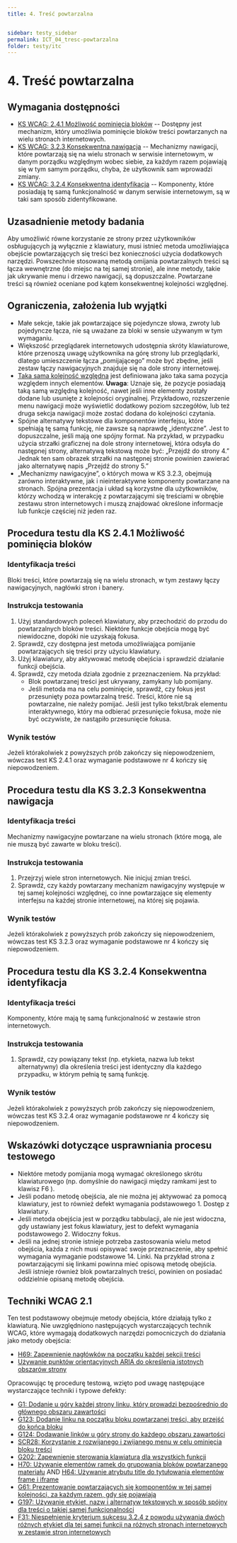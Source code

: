 ```yaml
---
title: 4. Treść powtarzalna


sidebar: testy_sidebar
permalink: ICT_04_tresc-powtarzalna
folder: testy/itc
---
```

# 4. Treść powtarzalna

## Wymagania dostępności
-   [KS WCAG: 2.4.1 Możliwość pominięcia bloków](https://wcag.lepszyweb.pl/#bypass-blocks) -- Dostępny jest mechanizm, który umożliwia pominięcie bloków treści powtarzanych na wielu stronach internetowych.
-   [KS WCAG: 3.2.3 Konsekwentna nawigacja](https://wcag.lepszyweb.pl/#consistent-navigation) -- Mechanizmy nawigacji, które powtarzają się na wielu stronach w serwisie internetowym, w danym porządku względnym wobec siebie, za każdym razem pojawiają się w tym samym porządku, chyba, że użytkownik sam wprowadzi zmiany.
-   [KS WCAG: 3.2.4 Konsekwentna identyfikacja](https://wcag.lepszyweb.pl/#consistent-identification) -- Komponenty, które posiadają tę samą funkcjonalność w danym serwisie internetowym, są w taki sam sposób zidentyfikowane.

## Uzasadnienie metody badania
Aby umożliwić równe korzystanie ze strony przez użytkowników osbługujących ją wyłącznie z klawiatury, musi istnieć metoda umożliwiająca obejście powtarzających się treści bez konieczności użycia dodatkowych narzędzi. Powszechnie stosowaną metodą omijania powtarzalnych treści są łącza wewnętrzne (do miejsc na tej samej stronie), ale inne metody, takie jak ukrywanie menu i drzewo nawigacji, są dopuszczalne. Powtarzane treści są również oceniane pod kątem konsekwentnej kolejności względnej.

## Ograniczenia, założenia lub wyjątki
- Małe sekcje, takie jak powtarzające się pojedyncze słowa, zwroty lub pojedyncze łącza, nie są uważane za bloki w sensie używanym w tym wymaganiu.
- Większość przeglądarek internetowych udostępnia skróty klawiaturowe, które przenoszą uwagę użytkownika na górę strony lub przeglądarki, dlatego umieszczenie łącza „pomijającego” może być zbędne, jeśli zestaw łączy nawigacyjnych znajduje się na dole strony internetowej.
- [Taka sama kolejność względna](https://www.w3.org/TR/UNDERSTANDING-WCAG20/consistent-behavior-consistent-locations.html#samerelorderdef) jest definiowana jako taka sama pozycja względem innych elementów. **Uwaga**: Uznaje się, że pozycje posiadają taką samą względną kolejność, nawet jeśli inne elementy zostały dodane lub usunięte z kolejności oryginalnej. Przykładowo, rozszerzenie menu nawigacji może wyświetlić dodatkowy poziom szczegółów, lub też druga sekcja nawigacji może zostać dodana do kolejności czytania.
- Spójne alternatywy tekstowe dla komponentów interfejsu, które spełniają tę samą funkcję, nie zawsze są naprawdę „identyczne”. Jest to dopuszczalne, jeśli mają one spójny format. Na przykład, w przypadku użycia strzałki graficznej na dole strony internetowej, która odsyła do następnej strony, alternatywą tekstową może być: „Przejdź do strony 4.” Jednak ten sam obrazek strzałki na następnej stronie powinien zawierać jako alternatywę napis „Przejdź do strony 5.”
- „Mechanizmy nawigacyjne”, o których mowa w KS 3.2.3, obejmują zarówno interaktywne, jak i nieinteraktywne komponenty powtarzane na stronach. Spójna prezentacja i układ są korzystne dla użytkowników, którzy wchodzą w interakcję z powtarzającymi się treściami w obrębie zestawu stron internetowych i muszą znajdować określone informacje lub funkcje częściej niż jeden raz.

## Procedura testu dla KS 2.4.1 Możliwość pominięcia bloków

### Identyfikacja treści
Bloki treści, które powtarzają się na wielu stronach, w tym zestawy łączy nawigacyjnych, nagłówki stron i banery.

### Instrukcja testowania
1.  Użyj standardowych poleceń klawiatury, aby przechodzić do przodu do powtarzalnych bloków treści. Niektóre funkcje obejścia mogą być niewidoczne, dopóki nie uzyskają fokusa.
2.  Sprawdź, czy dostępna jest metoda umożliwiająca pomijanie powtarzających się treści przy użyciu klawiatury.
3.  Użyj klawiatury, aby aktywować metodę obejścia i sprawdzić działanie funkcji obejścia.
4.  Sprawdź, czy metoda działa zgodnie z przeznaczeniem. Na przykład:
    -   Blok powtarzanej treści jest ukrywany, zamykany lub pomijany.
    -   Jeśli metoda ma na celu pominięcie, sprawdź, czy fokus jest przesunięty poza powtarzalną treść. Treści, które nie są powtarzalne, nie należy pomijać. Jeśli jest tylko tekst/brak elementu interaktywnego, który ma odbierać przesunięcie fokusa, może nie być oczywiste, że nastąpiło przesunięcie fokusa.

### Wynik testów
Jeżeli którakolwiek z powyższych prób zakończy się niepowodzeniem, wówczas test KS 2.4.1 oraz wymaganie podstawowe nr 4 kończy się niepowodzeniem.

## Procedura testu dla KS 3.2.3 Konsekwentna nawigacja

### Identyfikacja treści
Mechanizmy nawigacyjne powtarzane na wielu stronach (które mogą, ale nie muszą być zawarte w bloku treści).

### Instrukcja testowania
1. Przejrzyj wiele stron internetowych. Nie inicjuj zmian treści.
2. Sprawdź, czy każdy powtarzany mechanizm nawigacyjny występuje w tej samej kolejności względnej, co inne powtarzające się elementy interfejsu na każdej stronie internetowej, na której się pojawia.

### Wynik testów
Jeżeli którakolwiek z powyższych prób zakończy się niepowodzeniem, wówczas test KS 3.2.3 oraz wymaganie podstawowe nr 4 kończy się niepowodzeniem.

## Procedura testu dla KS 3.2.4 Konsekwentna identyfikacja

### Identyfikacja treści
Komponenty, które mają tę samą funkcjonalność w zestawie stron internetowych.

### Instrukcja testowania
1.  Sprawdź, czy powiązany tekst (np. etykieta, nazwa lub tekst alternatywny) dla określenia treści jest identyczny dla każdego przypadku, w którym pełnią tę samą funkcję.

### Wynik testów
Jeżeli którakolwiek z powyższych prób zakończy się niepowodzeniem, wówczas test KS 3.2.4 oraz wymaganie podstawowe nr 4 kończy się niepowodzeniem.

##  Wskazówki dotyczące usprawniania procesu testowego

-   Niektóre metody pomijania mogą wymagać określonego skrótu klawiaturowego (np. domyślnie do nawigacji między ramkami jest to klawisz F6 ).
-   Jeśli podano metodę obejścia, ale nie można jej aktywować za pomocą klawiatury, jest to również defekt wymagania podstawowego 1. Dostęp z klawiatury.
-   Jeśli metoda obejścia jest w porządku tabbulacji, ale nie jest widoczna, gdy ustawiany jest fokus klawiatury, jest to defekt wymagania podstawowego 2. Widoczny fokus.
-   Jeśli na jednej stronie istnieje potrzeba zastosowania wielu metod obejścia, każda z nich musi opisywać swoje przeznaczenie, aby spełnić wymagania wymaganie podstawowe 14. Linki. Na przykład strona z powtarzającymi się linkami powinna mieć opisową metodę obejścia. Jeśli istnieje również blok powtarzalnych treści, powinien on posiadać oddzielnie opisaną metodę obejścia.

## Techniki WCAG 2.1
Ten test podstawowy obejmuje metody obejścia, które działają tylko z klawiaturą. Nie uwzględniono następujących wystarczających technik WCAG, które wymagają dodatkowych narzędzi pomocniczych do działania jako metody obejścia:

-   [H69: Zapewnienie nagłówków na początku każdej sekcji treści](http://www.w3.org/TR/WCAG20-TECHS/H69.html)
-   [Używanie punktów orientacyjnych ARIA do określenia istotnych obszarów strony](https://www.w3.org/WAI/WCAG21/Techniques/aria/ARIA11.html)

Opracowując tę procedurę testową, wzięto pod uwagę następujące wystarczające techniki i typowe defekty:

-   [G1: Dodanie u góry każdej strony linku, który prowadzi bezpośrednio do głównego obszaru zawartości](http://www.w3.org/TR/WCAG20-TECHS/G1.html)
-   [G123: Dodanie linku na początku bloku powtarzanej treści, aby przejść do końca bloku](http://www.w3.org/TR/WCAG20-TECHS/G123.html)
-   [G124: Dodawanie linków u góry strony do każdego obszaru zawartości](http://www.w3.org/TR/WCAG20-TECHS/G124.html)
-   [SCR28: Korzystanie z rozwijanego i zwijanego menu w celu ominięcia bloku treści](http://www.w3.org/TR/WCAG20-TECHS/SCR28.html)
-   [G202: Zapewnienie sterowania klawiaturą dla wszystkich funkcji](http://www.w3.org/TR/WCAG20-TECHS/G202.html)
-   [H70: Używanie elementów ramek do grupowania bloków powtarzanego materiału](https://www.w3.org/TR/WCAG20-TECHS/H70.html) AND [H64: Używanie atrybutu title do tytułowania elementów frame i iframe](https://www.w3.org/TR/WCAG20-TECHS/H64.html)
-   [G61: Prezentowanie powtarzających się komponentów w tej samej kolejności, za każdym razem, gdy się pojawiają](https://www.w3.org/TR/WCAG20-TECHS/G61.html)
-   [G197: Używanie etykiet, nazw i alternatyw tekstowych w sposób spójny dla treści o takiej samej funkcjonalności](https://www.w3.org/TR/WCAG20-TECHS/G197.html)
-   [F31: Niespełnienie kryterium sukcesu 3.2.4 z powodu używania dwóch różnych etykiet dla tej samej funkcji na różnych stronach internetowych w zestawie stron internetowych](http://www.w3.org/TR/WCAG20-TECHS/F31.html)


